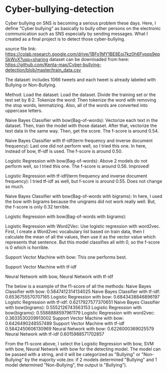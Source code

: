 # Cyber-bullying-detection

Cyber bullying on SNS is becoming a serious problem these days. Here, I define "Cyber bullying" as basically to bully other persons on the electronic communication such as SNS especially by sending messages. 
What I created as a final project is to detect those cyber-bullying. 


source file link:
https://colab.research.google.com/drive/1BFo1MY1BE8Eoj7kz0h6Fvpqs9epSkWvX?usp=sharing
dataset can be downloaded from here:
https://github.com/Kenta-max/Cyber-bullying-detection/blob/master/train_data.csv


The dataset: includes 1066 tweets and each tweet is already labeled with Bullying or Non-Bullying. 

Method:
Load the dataset: Load the dataset. Divide the training set or the test set by 8:2.
Tokenize the word: Then tokenize the word with removing the stop words, lemmatizing. Also, all of the words are converted into uppercase letters.


Naive Bayes Classifier with bow(Bag-of-words): Vectorize each text in the dataset. Then, train the model with those dataset. After that, vectorize the test data in the same way. Then, get the score. The f-score is around 0.54.

Naive Bayes Classifier with tf-idf(term frequency and inverse document frequency): Last one did not perform well, so I tried this one. In here, instead of bow, tf-idf is used. The f-score is around 0.50.

Logistic Regression with bow(Bag-of-words): Above 2 models do not perform well, so I tried this one. The f-score is around 0.56. Improved!

Logistic Regression with tf-idf(term frequency and inverse document frequency): I tried tf-idf as well, but f-score is around 0.55. Does not change so much.

Naive Bayes Classifier with bow(Bag-of-words with bigrams): In here, I used the bow with bigrams because the unigrams did not work really well. But, the f-score is only 0.32 terrible.

Logistic Regression with bow(Bag-of-words with bigrams):

Logistic Regression with Word2Vec: Use logistic regression with word2vec. First, I create a Word2vec vocabulary list based on train data, then I calculate the mean of all the values, then use it as the vector value which represents that sentence. But this model classifies all with 0, so the f-score is 0 which is horrible.

Support Vector Machine with bow: This one performs best.

Support Vector Machine with tf-idf

Neural Network with bow, Neural Network with tf-idf


The below is a example of  the f1-score of all the methods:
Naive Bayes Classifier with bow:  0.5847412314134025
Naive Bayes Classifier with tf-idf: 0.6536755570707165
Logistic Regression with bow:  0.6843438846896197
Logistic Regression with tf-idf:  0.6217927577370651
Naive Bayes Classifier with bow(bigrams):  0.5552126743563153
Logistic Regression with bow(bigrams):  0.5588888597961179
Logistic Regression with word2vec:  0.3633530209913002
Support Vector Machine with bow:  0.6426490248557489
Support Vector Machine with tf-idf  0.5842450606130969
Neural Network with bow:  0.6226000369025579
Neural Network with tf-idf  0.6015988571702857

From the f1-score above, I select the Logistic Regression with bow, SVM with bow, Neural Network with bow for the detecting model. The model can be passed with a string, and it will be categorized as "Bullying" or "Non-Bullying" by the majority vote.(ex: if 2 models determined "Bullying" and 1 model determined "Non-Bullying", the output is "Bullying").

